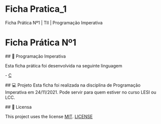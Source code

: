 # Ficha Pratica_1
Ficha Prática Nº1 | TII | Programação Imperativa

# Ficha Prática Nº1

## :rocket: Programação Imperativa

Esta ficha prática foi desenvolvida na seguinte linguagem

- [C](https://docs.microsoft.com/en-us/dotnet/c/)

## 💻 Projeto
Esta ficha foi realizada na disciplina de Programação Imperativa em 24/11/2021.
Pode servir para quem estiver no curso LESI ou LCC.

## 📃 Licensa

This project uses the license [MIT][mit]. [LICENSE](https://github.com/Your-Scripts/Ficha_Pratica_1/blob/master/LICENSE)

[mit]:https://opensource.org/licenses/MIT
